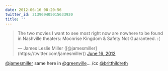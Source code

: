 ```yaml
---
date: 2012-06-16 08:20:56
twitter_id: 213969405015633920
title: ''
---
```


<blockquote class="twitter-tweet"><p lang="en" dir="ltr">The two movies I want to see most right now are nowhere to be found in Nashville theaters: Moonrise Kingdom &amp; Safety Not Guaranteed. :(</p>&mdash; James Leslie Miller ([@jamesmiller](https://twitter.com/jamesmiller)) <a href="https://twitter.com/jamesmiller/status/213863033867468801?ref_src=twsrc%5Etfw">June 16, 2012</a></blockquote>
<script async src="https://platform.twitter.com/widgets.js" charset="utf-8"></script>

[@jamesmiller](https://twitter.com/jamesmiller) same here in [@greenville](https://twitter.com/greenville)… /cc [@britthildreth](https://twitter.com/britthildreth)
